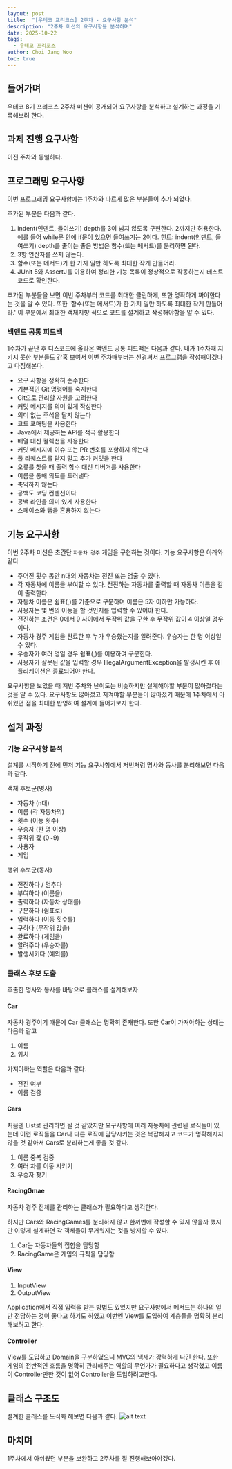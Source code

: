 ```yaml
---
layout: post
title:  "[우테코 프리코스] 2주차 - 요구사항 분석"
description: "2주차 미션의 요구사항을 분석하며"
date: 2025-10-22
tags:
  - 우테코 프리코스
author: Choi Jang Woo
toc: true
---
```


## 들어가며

우테코 8기 프리코스 2주차 미션이 공개되어 요구사항을 분석하고 설계하는 과정을 기록해보려 한다.

## 과제 진행 요구사항
이전 주차와 동일하다.

## 프로그래밍 요구사항
이번 프로그래밍 요구사항에는 1주차와 다르게 많은 부분들이 추가 되었다. 

추가된 부분은 다음과 같다. 
1. indent(인덴트, 들여쓰기) depth를 3이 넘지 않도록 구현한다. 2까지만 허용한다.
    예를 들어 while문 안에 if문이 있으면 들여쓰기는 2이다.
    힌트: indent(인덴트, 들여쓰기) depth를 줄이는 좋은 방법은 함수(또는 메서드)를 분리하면 된다.
2. 3항 연산자를 쓰지 않는다.
3. 함수(또는 메서드)가 한 가지 일만 하도록 최대한 작게 만들어라.
4. JUnit 5와 AssertJ를 이용하여 정리한 기능 목록이 정상적으로 작동하는지 테스트 코드로 확인한다.

추가된 부분들을 보면 이번 주차부터 코드를 최대한 클린하게, 또한 명확하게 짜야한다는 것을 알 수 있다. 또한 '함수(또는 메서드)가 한 가지 일만 하도록 최대한 작게 만들어라.' 이 부분에서 최대한 객체지향 적으로 코드를 설계하고 작성해야함을 알 수 있다.

### 백엔드 공통 피드백 
1주차가 끝난 후 디스코드에 올라온 백엔드 공통 피드백은 다음과 같다. 내가 1주차때 지키지 못한 부분들도 간혹 보여서 이번 주차때부터는 신경써서 프로그램을 작성해야겠다고 다짐해본다.

- 요구 사항을 정확히 준수한다
- 기본적인 Git 명령어를 숙지한다
- Git으로 관리할 자원을 고려한다
- 커밋 메시지를 의미 있게 작성한다
- 의미 없는 주석을 달지 않는다
- 코드 포매팅을 사용한다
- Java에서 제공하는 API를 적극 활용한다
- 배열 대신 컬렉션을 사용한다
- 커밋 메시지에 이슈 또는 PR 번호를 포함하지 않는다
- 풀 리퀘스트를 닫지 말고 추가 커밋을 한다
- 오류를 찾을 때 출력 함수 대신 디버거를 사용한다
- 이름을 통해 의도를 드러낸다
- 축약하지 않는다
- 공백도 코딩 컨벤션이다
- 공백 라인을 의미 있게 사용한다
- 스페이스와 탭을 혼용하지 않는다

## 기능 요구사항 
이번 2주차 미션은 초간단 `자동차 경주` 게임을 구현하는 것이다. 기능 요구사항은 아래와 같다

- 주어진 횟수 동안 n대의 자동차는 전진 또는 멈출 수 있다.
- 각 자동차에 이름을 부여할 수 있다. 전진하는 자동차를 출력할 때 자동차 이름을 같이 출력한다.
- 자동차 이름은 쉼표(,)를 기준으로 구분하며 이름은 5자 이하만 가능하다.
- 사용자는 몇 번의 이동을 할 것인지를 입력할 수 있어야 한다.
- 전진하는 조건은 0에서 9 사이에서 무작위 값을 구한 후 무작위 값이 4 이상일 경우이다.
- 자동차 경주 게임을 완료한 후 누가 우승했는지를 알려준다. 우승자는 한 명 이상일 수 있다.
- 우승자가 여러 명일 경우 쉼표(,)를 이용하여 구분한다.
- 사용자가 잘못된 값을 입력할 경우 IllegalArgumentException을 발생시킨 후 애플리케이션은 종료되어야 한다.

요구사항을 보았을 때 저번 주차와 난이도는 비슷하지만 설계해야할 부분이 많아졌다는 것을 알 수 있다. 요구사항도 많아졌고 지켜야할 부분들이 많아졌기 때문에 1주차에서 아쉬웠던 점을 최대한 반영하여 설계에 들어가보자 한다.

## 설계 과정
### 기능 요구사항 분석
설계를 시작하기 전에 먼저 기능 요구사항에서 저번처럼 명사와 동사를 분리해보면 다음과 같다. 

객체 후보군(명사)
- 자동차 (n대)
- 이름 (각 자동차의)
- 횟수 (이동 횟수)
- 우승자 (한 명 이상)
- 무작위 값 (0~9)
- 사용자
- 게임

행위 후보군(동사)
- 전진하다 / 멈추다
- 부여하다 (이름을)
- 출력하다 (자동차 상태를)
- 구분하다 (쉼표로)
- 입력하다 (이동 횟수를)
- 구하다 (무작위 값을)
- 완료하다 (게임을)
- 알려주다 (우승자를)
- 발생시키다 (예외를)

### 클래스 후보 도출 
추출한 명사와 동사를 바탕으로 클래스를 설계해보자 

#### Car
자동차 경주이기 때문에 Car 클래스는 명확히 존재한다. 또한 Car이 가져야하는 상태는 다음과 같고
1. 이름
2. 위치

가져야하는 역할은 다음과 같다. 
- 전진 여부
- 이름 검증 
 
#### Cars
처음엔 List<Car>로 관리하면 될 것 같았지만 요구사항에 여러 자동차에 관련된 로직들이 있는데 이런 로직들을 Car나 다른 로직에 담당시키는 것은 복잡해지고 코드가 명확해지지 않을 것 같아서 Cars로 분리하는게 좋을 것 같다. 
1. 이름 중복 검증
2. 여러 차를 이동 시키기
3. 우승자 찾기 

#### RacingGmae
자동차 경주 전체를 관리하는 클래스가 필요하다고 생각한다.

하지만 Cars와 RacingGames를 분리하지 않고 한꺼번에 작성할 수 있지 않을까 했지만 이렇게 설계하면 각 객체들이 무거워지는 것을 방지할 수 있다.
1. Car는 자동차들의 집합을 담당함
2. RacingGame은 게임의 규칙을 담당함 

#### View
1. InputView
2. OutputView

Application에서 직접 입력을 받는 방법도 있었지만 요구사항에서 메서드는 하나의 일만 전담하는 것이 좋다고 하기도 하였고 이번엔 View를 도입하여 계층들을 명확히 분리해보려고 한다. 

#### Controller 
View를 도입하고 Domain을 구분하였으니 MVC의 냄새가 강력하게 나긴 한다. 또한 게임의 전반적인 흐름을 명확히 관리해주는 역할의 무언가가 필요하다고 생각했고 이름이 Controller만한 것이 없어 Controller을 도입하려고한다.

## 클래스 구조도
설계한 클래스를 도식화 해보면 다음과 같다.
![alt text](../images/woowa/woowa_2_class.png)

## 마치며
1주차에서 아쉬웠던 부분을 보완하고 2주차를 잘 진행해보아야겠다.